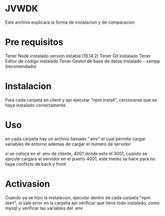 # JVWDK

Este archivo esplicara la forma de instalacion y de comparacion

# Pre requisitos

Tener Node instalado version estable (16.14.2)
Tener Git instalado
Tener Editor de codigo instalado
Tener Gestor de base de datos instalado - xampp (recomendado)


# Instalacion 

Para cada carpeta en client y api ejecutar "npm install", cerciorarse que se haya instalado correctamente

# Uso

en cada carpeta hay un archivo llamado ".env" el cual permite cargar variables de entorno ademas de cargar el 
numero de servidor

si se coloca en el .env de cliente, 4001 donde esta el 3001, cuando se ejecute cargara el servidor en el puerto 4001, 
este medio se hace para no haya conflicto de back y front


# Activasion 

Cuando ya se hizo la instalacion, ejecutar dentro de cada carpeta "npm start", si sale error en la carpeta api
verificar que tiene todo instalado, como mysql y verificar las variables del .env



